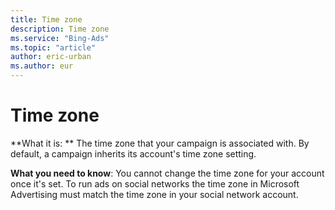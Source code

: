 ```yaml
---
title: Time zone
description: Time zone
ms.service: "Bing-Ads"
ms.topic: "article"
author: eric-urban
ms.author: eur
---
```


# Time zone

**What it is: ** The time zone that your campaign is associated with. By default, a campaign inherits its account's time zone setting.

**What you need to know**: You cannot change the time zone for your account once it's set. To run ads on social networks the time zone in Microsoft Advertising must match the time zone in your social network account.


